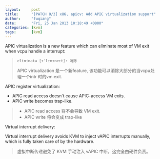 ```yaml
---
layout:     post
title:      "[PATCH 0/3] x86, apicv: Add APIC virtualization support"
author:     "fuqiang"
date:       "Fri, 25 Jan 2013 10:18:49 +0800"
categories: [kvm]
tags:       [kvm]
---
```



APIC virtualization is a new feature which can eliminate most of VM exit
when vcpu handle a interrupt:

> ```
> eliminata [ɪˈlɪmɪneɪt]: 消除
> ```
>
> APIC virtualization 是一个新feature, 该功能可以消除大部分的当vcpu处理一个intr
> 时的vm exit.

APIC register virtualization:

* APIC read access doesn't cause APIC-access VM exits.
* APIC write becomes trap-like.

> * APIC read access 将不会导致 VM exit.
> * APIC write 将会变成 trap-like

Virtual interrupt delivery:

Virtual interrupt delivery avoids KVM to inject vAPIC interrupts
manually, which is fully taken care of by the hardware.

> 虚拟中断传递避免了 KVM 手动注入 vAPIC 中断，这完全由硬件负责。
